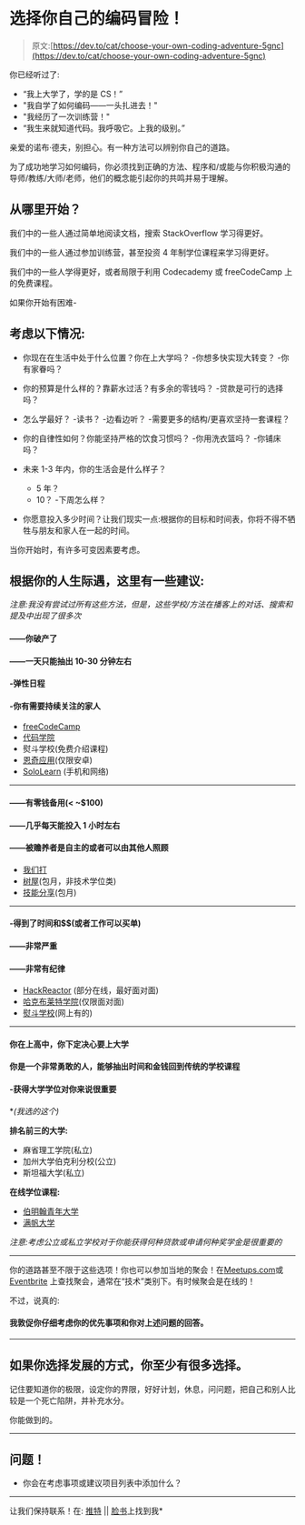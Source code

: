 # 选择你自己的编码冒险！

> 原文:[https://dev.to/cat/choose-your-own-coding-adventure-5gnc](https://dev.to/cat/choose-your-own-coding-adventure-5gnc)

你已经听过了:

*   “我上大学了，学的是 CS！”
*   "我自学了如何编码——一头扎进去！"
*   "我经历了一次训练营！"
*   “我生来就知道代码。我呼吸它。上我的级别。”

亲爱的诺布·德夫，别担心。有一种方法可以辨别你自己的道路。

为了成功地学习如何编码，你必须找到正确的方法、程序和/或能与你积极沟通的导师/教练/大师/老师，他们的概念能引起你的共鸣并易于理解。

## [](#where-do-i-start)从哪里开始？

我们中的一些人通过简单地阅读文档，搜索 StackOverflow 学习得更好。

我们中的一些人通过参加训练营，甚至投资 4 年制学位课程来学习得更好。

我们中的一些人学得更好，或者局限于利用 Codecademy 或 freeCodeCamp 上的免费课程。

如果你开始有困难-

## [](#consider-the-following)考虑以下情况:

*   你现在在生活中处于什么位置？你在上大学吗？
    -你想多快实现大转变？
    -你有家眷吗？

*   你的预算是什么样的？靠薪水过活？有多余的零钱吗？
    -贷款是可行的选择吗？

*   怎么学最好？
    -读书？
    -边看边听？
    -需要更多的结构/更喜欢坚持一套课程？

*   你的自律性如何？你能坚持严格的饮食习惯吗？
    -你用洗衣篮吗？
    -你铺床吗？

*   未来 1-3 年内，你的生活会是什么样子？
    - 5 年？
    - 10？
    -下周怎么样？

*   你愿意投入多少时间？让我们现实一点:根据你的目标和时间表，你将不得不牺牲与朋友和家人在一起的时间。

当你开始时，有许多可变因素要考虑。

## 根据你的人生际遇，这里有一些建议:

*注意:我没有尝试过所有这些方法，但是，这些学校/方法在播客上的对话、搜索和提及中出现了很多次*

#### ——你破产了

#### ——一天只能抽出 10-30 分钟左右

#### [](#-flexible-schedule)-弹性日程

#### [](#-you-have-dependents-that-need-constant-attention)-你有需要持续关注的家人

*   [freeCodeCamp](http://freecodecamp.org)
*   [代码学院](http://codecademy.com)
*   熨斗学校(免费介绍课程)
*   [恩奇应用](https://play.google.com/store/apps/details?id=com.enki.insights&hl=en_US)(仅限安卓)
*   [SoloLearn](https://www.sololearn.com/) (手机和网络)

* * *

#### ——有零钱备用(< ~$100)

#### ——几乎每天能投入 1 小时左右

#### ——被赡养者是自主的或者可以由其他人照顾

*   [我们打](http://udemy.com)
*   [树屋](http://teamtreehouse.com)(包月，非技术学位类)
*   [技能分享](https://www.skillshare.com/)(包月)

* * *

#### [](#-got-the-time-and-or-work-can-foot-the-bill)-得到了时间和$$(或者工作可以买单)

#### ——非常严重

#### ——非常有纪律

*   [HackReactor](https://www.hackreactor.com/) (部分在线，最好面对面)
*   [哈克布莱特学院](https://hackbrightacademy.com/)(仅限面对面)
*   [熨斗学校](https://flatironschool.com/)(网上有的)

* * *

#### 你在上高中，你下定决心要上大学

#### 你是一个非常勇敢的人，能够抽出时间和金钱回到传统的学校课程

#### [](#-earning-a-college-degree-is-very-important-to-you)-获得大学学位对你来说很重要

 **(我选的这个)*

**排名前三的大学:**

*   麻省理工学院(私立)
*   加州大学伯克利分校(公立)
*   斯坦福大学(私立)

**在线学位课程:**

*   [伯明翰青年大学](http://www.byui.edu/online/certificate-and-degree-programs/web-design-and-development-x95130)
*   [满帆大学](https://www.fullsail.edu/degrees/web-design-and-development-bachelor)

*注意:考虑公立或私立学校对于你能获得何种贷款或申请何种奖学金是很重要的*

* * *

你的道路甚至不限于这些选项！你也可以参加当地的聚会！在[Meetups.com](http://meetups.com)或 [Eventbrite](http://eventbrite.com) 上查找聚会，通常在“技术”类别下。有时候聚会是在线的！

不过，说真的:

#### 我敦促你仔细考虑你的优先事项和你对上述问题的回答。

* * *

## 如果你选择发展的方式，你至少有很多选择。

记住要知道你的极限，设定你的界限，好好计划，休息，问问题，把自己和别人比较是一个死亡陷阱，并补充水分。

你能做到的。

* * *

## [](#question)问题！

*   你会在考虑事项或建议项目列表中添加什么？

* * *

让我们保持联系！在:
[推特](http://twitter.com/catcarbn) || [脸书](http://facebook.com/catcarbn)上找到我*
